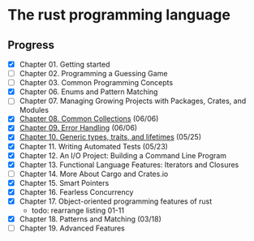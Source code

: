 # The rust programming language

## Progress 
- [x] Chapter 01. Getting started
- [ ] Chapter 02. Programming a Guessing Game
- [ ] Chapter 03. Common Programming Concepts  
- [x] Chapter 06. Enums and Pattern Matching 
- [ ] Chapter 07. Managing Growing Projects with Packages, Crates, and Modules
- [x] [Chapter 08. Common Collections](./chapter08/README.md) (06/06)
- [x] [Chapter 09. Error Handling](./chapter09/README.md) (06/06)
- [x] [Chapter 10. Generic types, traits, and lifetimes](./chapter10/README.md) (05/25)
- [x] Chapter 11. Writing Automated Tests (05/23)
- [x] Chapter 12. An I/O Project: Building a Command Line Program
- [x] Chapter 13. Functional Language Features: Iterators and Closures
- [ ] Chapter 14. More About Cargo and Crates.io
- [x] Chapter 15. Smart Pointers
- [x] Chapter 16. Fearless Concurrency  
- [x] Chapter 17. Object-oriented programming features of rust
    - todo: rearrange listing 01-11
- [x] Chapter 18. Patterns and Matching (03/18)
- [ ] Chapter 19. Advanced Features
